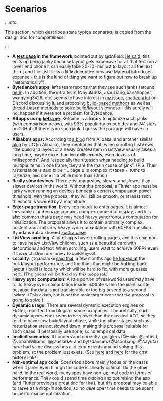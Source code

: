 # Scenarios

:::info

This section, which describes some typical scenarios, is copied from the design doc for completeness.

:::

* **A** [**test case**](https://github.com/flutter/flutter/blob/master/dev/benchmarks/macrobenchmarks/lib/src/list_text_layout.dart) **in the framework**, pointed out by @dnfield: [He said](https://github.com/flutter/flutter/issues/101227#issuecomment-1247641562), this ends up being janky because layout gets expensive for all that text (on a lower end phone it can easily take 20-30+ms just to layout all the text there, and the ListTile is a little deceptive because Material introduces expense - this is the kind of thing we want to figure out how to break up "automatically").
* **Bytedance’s apps**: Infra team reports that they see such janks (around [here](https://discord.com/channels/608014603317936148/608021234516754444/1021980287787352125)). In addition, the infra team (Nayuta403, JsouLiang, xanahopper, wangying3426, etc) seems to have interest in [my issue](https://github.com/flutter/flutter/issues/101227), [chatted a lot](https://discord.com/channels/608014603317936148/1021987751710699632) on Discord discussing it, and proposing [build-based methods](https://github.com/flutter/flutter/issues/101227#issuecomment-1249172293) as well as [thread-based methods](https://github.com/flutter/flutter/issues/110063) to solve build/layout slowness - this surely will not happen if it were not a problem for Bytedance.
* **All apps using** [**keframe**](https://pub.dev/packages/keframe): Keframe is a library to optimize such janks (with comparison below), with 93% popularity on pub.dev and 741 stars on GitHub. If there is no such jank, I guess the package will have no users.
* **Alibaba’s apps:** According to [a blog](https://developer.aliyun.com/article/783168) from Alibaba, and another similar [blog](https://juejin.cn/post/6921902712107991054) by UC (in Alibaba), they mentioned that, when scrolling ListViews, “the build and layout of a newly created item in ListView usually takes a long time, maybe more than ten milliseconds, even dozens of milliseconds”. And “especially the situation when needing to build multiple items in one frame, they are the main cause of jank”. (P.S. Their rasterization is said to be “... page B is complex, it takes 7-10ms to rasterize, and once in a while more than 10ms.)
* **Really slow devices**: There exist many slow, slower, and slower-than-slower devices in the world. Without this proposal, a Flutter app must be janky when running on devices beneath a certain computation power threshold; with the proposal, they will still be smooth, or at least such threshold is lowered by a magnitude.
* **Enter-page transition**: Every app needs to enter pages. It is almost inevitable that the page contains complex content to display, and it is also common that a page may need heavy synchronous computation for initialization. The proposal allows it to contain arbitrarily complex content and arbitrarily heavy sync computation with 60FPS transition. Bytedance also showed [such a case](https://github.com/flutter/flutter/issues/110063#issuecomment-1223744653).
* **ListView scrolling**: A lot of apps have scrolling pages, and it is common to have heavy ListView children, such as a beautiful card with decorations and text. When scrolling, users want to achieve 60FPS even if those children are heavy to build/layout.
* **Locality**: @gaaclarke [said that](https://discord.com/channels/608014603317936148/608021234516754444/1022292715221831680), a few months ago [he looked at](https://discord.com/channels/608014603317936148/608021234516754444/1022292715221831680) the build/layout performance, and the thing that might be holding back layout / build is locality which will be hard to fix, with more guesses [here](https://discord.com/channels/608014603317936148/608021234516754444/1022296432738320454). (The guess will be fixed by this proposal.)
* **Heavy sync computation**: A little portion of real-world users may have to do heavy sync computation inside initState within the main isolate, because the data is not transferable or too big to send to a second isolate. (This exists, but is not the main target case that the proposal is going to solve.)
* **Dynamic usage**: There are several dynamic execution engines on Flutter, reported from blogs of some companies. Theoretically, such dynamic approaches seem to be slower than the classical AOT, so they tend to have slow build/layout phase, while the other stages such as rasterization are not slowed down, making this proposal suitable for such cases. (I personally use none, so no empirical data.)
* **Implicit scenarios**: If I understand correctly, googlers (@Hixie, @dnfield, @JonahWilliams, @gaaclarke) and bytedancers (@JsouLiang, @Nayuta) have had some discussions and experiments around solving this problem, so the problem just exists. (See [here](https://github.com/flutter/flutter/issues/101227#issuecomment-1249961627) and [here](https://discord.com/channels/608014603317936148/608021234516754444/1022292715221831680) for the chat history links)
* **Non-optimal app code**: Scenarios above mainly focus on the cases when it janks even though the code is already optimal. On the other hand, in the real world, many apps have non-optimal code in terms of performance. They could spend time digging and optimizing the app (and Flutter provides a great doc for that), but this proposal may be able to serve as a drop-in solution, so no developer time needs to be spent on performance optimization.